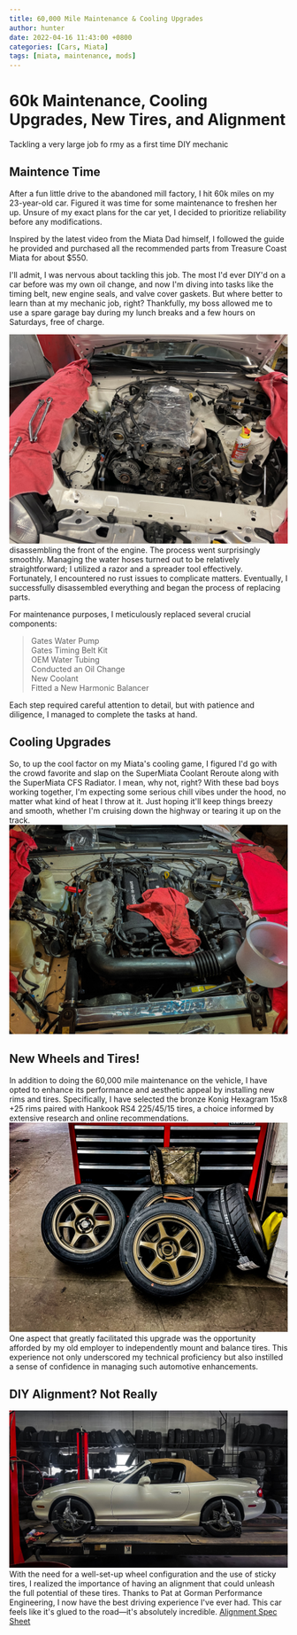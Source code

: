 ```yaml
---
title: 60,000 Mile Maintenance & Cooling Upgrades
author: hunter
date: 2022-04-16 11:43:00 +0800
categories: [Cars, Miata]
tags: [miata, maintenance, mods]
---
```


# 60k Maintenance, Cooling Upgrades, New Tires, and Alignment 
Tackling a very large job fo rmy as a first time DIY mechanic

## Maintence Time
After a fun little drive to the abandoned mill factory, I hit 60k miles on my 23-year-old car. Figured it was time for some maintenance to freshen her up. Unsure of my exact plans for the car yet, I decided to prioritize reliability before any modifications.

Inspired by the latest video from the Miata Dad himself, I followed the guide he provided and purchased all the recommended parts from Treasure Coast Miata for about $550.

I'll admit, I was nervous about tackling this job. The most I'd ever DIY'd on a car before was my own oil change, and now I'm diving into tasks like the timing belt, new engine seals, and valve cover gaskets. But where better to learn than at my mechanic job, right? Thankfully, my boss allowed me to use a spare garage bay during my lunch breaks and a few hours on Saturdays, free of charge.

![Engine Bay Taken Apart](https://raw.githubusercontent.com/HunterCustom/HunterCustom.github.io/master/assets/img/60k%20Maint/IMG_5881%20(2).jpg)
disassembling the front of the engine. The process went surprisingly smoothly. Managing the water hoses turned out to be relatively straightforward; I utilized a razor and a spreader tool effectively. Fortunately, I encountered no rust issues to complicate matters. Eventually, I successfully disassembled everything and began the process of replacing parts.

For maintenance purposes, I meticulously replaced several crucial components:

> Gates Water Pump
\
Gates Timing Belt Kit
\
OEM Water Tubing
\
Conducted an Oil Change
\
New Coolant
\
Fitted a New Harmonic Balancer

Each step required careful attention to detail, but with patience and diligence, I managed to complete the tasks at hand.

## Cooling Upgrades
So, to up the cool factor on my Miata's cooling game, I figured I'd go with the crowd favorite and slap on the SuperMiata Coolant Reroute along with the SuperMiata CFS Radiator. I mean, why not, right? With these bad boys working together, I'm expecting some serious chill vibes under the hood, no matter what kind of heat I throw at it. Just hoping it'll keep things breezy and smooth, whether I'm cruising down the highway or tearing it up on the track.
![Engine Bay with upgrades](https://raw.githubusercontent.com/HunterCustom/HunterCustom.github.io/master/assets/img/60k%20Maint/IMG_5988.jpg)

## New Wheels and Tires!

In addition to doing the 60,000 mile maintenance on the vehicle, I have opted to enhance its performance and aesthetic appeal by installing new rims and tires. Specifically, I have selected the bronze Konig Hexagram 15x8 +25 rims paired with Hankook RS4 225/45/15 tires, a choice informed by extensive research and online recommendations.
![New Rims mounted](https://raw.githubusercontent.com/HunterCustom/HunterCustom.github.io/master/assets/img/60k%20Maint/IMG_6098.jpg)
One aspect that greatly facilitated this upgrade was the opportunity afforded by my old employer to independently mount and balance tires. This experience not only underscored my technical proficiency but also instilled a sense of confidence in managing such automotive enhancements.

## DIY Alignment? Not Really

![Miata on Alignment](https://raw.githubusercontent.com/HunterCustom/HunterCustom.github.io/master/assets/img/60k%20Maint/IMG_6236_jpg.jpg)
With the need for a well-set-up wheel configuration and the use of sticky tires, I realized the importance of having an alignment that could unleash the full potential of these tires. Thanks to Pat at Gorman Performance Engineering, I now have the best driving experience I've ever had. This car feels like it's glued to the road—it's absolutely incredible.
[<a href="assets/img/60k Maint/Pat Alignment spec sheet.pdf" target="_blank">Alignment Spec Sheet</a>](https://github.com/HunterCustom/HunterCustom.github.io/blob/master/assets/img/60k%20Maint/Pat%20Alignment%20spec%20sheet.pdf)
